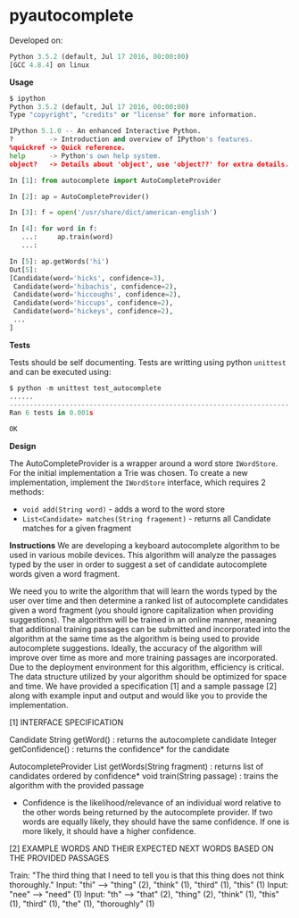# pyautocomplete

Developed on:
```python
Python 3.5.2 (default, Jul 17 2016, 00:00:00)
[GCC 4.8.4] on linux
```

**Usage**

```python
$ ipython
Python 3.5.2 (default, Jul 17 2016, 00:00:00)
Type "copyright", "credits" or "license" for more information.

IPython 5.1.0 -- An enhanced Interactive Python.
?         -> Introduction and overview of IPython's features.
%quickref -> Quick reference.
help      -> Python's own help system.
object?   -> Details about 'object', use 'object??' for extra details.

In [1]: from autocomplete import AutoCompleteProvider

In [2]: ap = AutoCompleteProvider()

In [3]: f = open('/usr/share/dict/american-english')

In [4]: for word in f:
   ...:     ap.train(word)
   ...:

In [5]: ap.getWords('hi')
Out[5]:
[Candidate(word='hicks', confidence=3),
 Candidate(word='hibachis', confidence=2),
 Candidate(word='hiccoughs', confidence=2),
 Candidate(word='hiccups', confidence=2),
 Candidate(word='hickeys', confidence=2),
 ...
]
```

**Tests**

Tests should be self documenting.  Tests are writting using python `unittest` and
can be executed using:

```python
$ python -m unittest test_autocomplete
......
----------------------------------------------------------------------
Ran 6 tests in 0.001s

OK
```

**Design**

The AutoCompleteProvider is a wrapper around a word store `IWordStore`.  For the
initial implementation a Trie was chosen.  To create a new implementation, implement
the `IWordStore` interface, which requires 2 methods:
- `void add(String word)` - adds a word to the word store
- `List<Candidate> matches(String fragement)` - returns all Candidate matches for a given fragment

**Instructions**
We are developing a keyboard autocomplete algorithm to be used in various mobile devices. This algorithm will analyze the passages typed by the user in order to suggest a set of candidate autocomplete words given a word fragment.

We need you to write the algorithm that will learn the words typed by the user over time and then determine a ranked list of autocomplete candidates given a word fragment (you should ignore capitalization when providing suggestions). The algorithm will be trained in an online manner, meaning that additional training passages can be submitted and incorporated into the algorithm at the same time as the algorithm is being used to provide autocomplete suggestions. Ideally, the accuracy of the algorithm will improve over time as more and more training passages are incorporated. Due to the deployment environment for this algorithm, efficiency is critical. The data structure utilized by your algorithm should be optimized for space and time. We have provided a specification [1] and a sample passage [2] along with example input and output and would like you to provide the implementation.

[1] INTERFACE SPECIFICATION

Candidate
    String getWord() : returns the autocomplete candidate
    Integer getConfidence() : returns the confidence* for the candidate

AutocompleteProvider
    List<Candidate> getWords(String fragment) : returns list of candidates ordered by confidence*
    void train(String passage) : trains the algorithm with the provided passage
* Confidence is the likelihood/relevance of an individual word relative to the other words being returned by the autocomplete provider. If two words are equally likely, they should have the same confidence. If one is more likely, it should have a higher confidence.

[2] EXAMPLE WORDS AND THEIR EXPECTED NEXT WORDS BASED ON THE PROVIDED PASSAGES

Train: "The third thing that I need to tell you is that this thing does not think thoroughly."
Input: "thi" --> "thing" (2), "think" (1), "third" (1), "this" (1)
Input: "nee" --> "need" (1)
Input: "th" --> "that" (2), "thing" (2), "think" (1), "this" (1), "third" (1), "the" (1), "thoroughly" (1)
